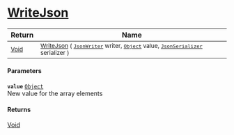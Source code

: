 # [WriteJson](./FeatureDescriptorTJsonConverter-100664136.md)



| Return | Name | 
| --- | --- | 
| <sub>[Void](https://docs.microsoft.com/en-us/dotnet/api/System.Void)</sub>| <sub>[WriteJson](./FeatureDescriptorTJsonConverter-100664136.md) ( [`JsonWriter`](./FeatureDescriptorTJsonConverter-100664136.md) writer, [`Object`](https://docs.microsoft.com/en-us/dotnet/api/System.Object) value, [`JsonSerializer`](./FeatureDescriptorTJsonConverter-100664136.md) serializer )</sub>| <br>


#### Parameters
**`value`**  [`Object`](https://docs.microsoft.com/en-us/dotnet/api/System.Object)<br>New value for the array elements
#### Returns
[Void](https://docs.microsoft.com/en-us/dotnet/api/System.Void)